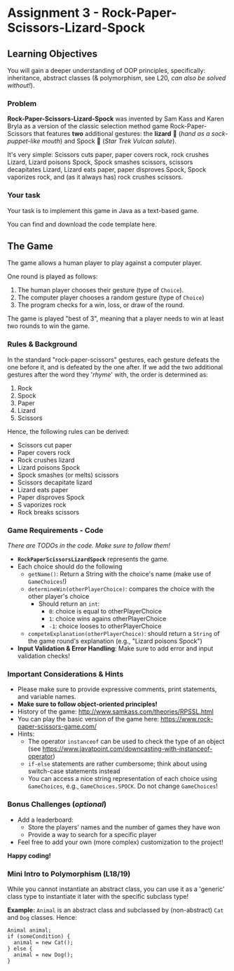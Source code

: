 # Assignment 3 - Rock-Paper-Scissors-Lizard-Spock

## Learning Objectives
You will gain a deeper understanding of OOP principles, specifically: inheritance, abstract classes (& polymorphism, see L20, _can also be solved without!_).

### Problem
**Rock-Paper-Scissors-Lizard-Spock** was invented by Sam Kass and Karen Bryla as a version of the classic selection method game Rock-Paper-Scissors that features **two** additional gestures: the **lizard** 🦎 (_hand as a sock-puppet-like mouth_) and Spock 🖖 (_Star Trek Vulcan salute_).

It's very simple:
Scissors cuts paper, paper covers rock, rock crushes Lizard, Lizard poisons Spock, Spock smashes scissors, scissors decapitates Lizard, Lizard eats paper, paper disproves Spock, Spock vaporizes rock, and (as it always has) rock crushes scissors.

### Your task
Your task is to implement this game in Java as a text-based game.

You can find and download the code template here.

## The Game

The game allows a human player to play against a computer player.

One round is played as follows:
1. The human player chooses their gesture (type of `Choice`).
2. The computer player chooses a random gesture (type of `Choice`)
3. The program checks for a win, loss, or draw of the round.

The game is played "best of 3", meaning that a player needs to win at least two rounds to win the game.

### Rules & Background
In the standard "rock-paper-scissors" gestures, each gesture defeats the one before it, and is defeated by the one after. 
If we add the two additional gestures after the word they '_rhyme_' with, the order is determined as:
1. Rock
2. Spock
3. Paper
4. Lizard
5. Scissors

Hence, the following rules can be derived:
- Scissors cut paper
- Paper covers rock
- Rock crushes lizard
- Lizard poisons Spock
- Spock smashes (or melts) scissors
- Scissors decapitate lizard
- Lizard eats paper
- Paper disproves Spock
- S vaporizes rock
- Rock breaks scissors


### **Game Requirements - Code**
*There are TODOs in the code. Make sure to follow them!*
* **`RockPaperScissorsLizardSpock`** represents the game.
* Each choice should do the following
  * `getName()`: Return a String with the choice's name (make use of `GameChoices`!)
  * `determineWin(otherPlayerChoice)`: compares the choice with the other player's choice
    * Should return an `int`:
      * `0`: choice is equal to otherPlayerChoice
      * `1`: choice wins agains otherPlayerChoice
      * `-1`: choice looses to otherPlayerChoice
  * `competeExplanation(otherPlayerChoice)`: should return a `String` of the game round's explanation (e.g., "Lizard poisons Spock")
* **Input Validation & Error Handling**: Make sure to add error and input validation checks!

### Important Considerations & Hints

- Please make sure to provide expressive comments, print statements, and variable names.
- **Make sure to follow object-oriented principles!**
- History of the game: http://www.samkass.com/theories/RPSSL.html
- You can play the basic version of the game here: https://www.rock-paper-scissors-game.com/
- Hints:
  - The operator `instanceof` can be used to check the type of an object (see https://www.javatpoint.com/downcasting-with-instanceof-operator)
  - `if-else` statements are rather cumbersome; think about using switch-case statements instead
  - You can access a nice string representation of each choice using `GameChoices`, e.g., `GameChoices.SPOCK`. Do not change `GameChoices`!


### Bonus Challenges (*optional*)
* Add a leaderboard:
  * Store the players' names and the number of games they have won
  * Provide a way to search for a specific player
* Feel free to add your own (more complex) customization to the project!

**Happy coding!**

### Mini Intro to Polymorphism (L18/19)
While you cannot instantiate an abstract class, you can use it as a 'generic' class type to instantiate it later with the specific subclass type! 

**Example:** `Animal` is an abstract class and subclassed by (non-abstract) `Cat` and `Dog` classes.
Hence:
```
Animal animal;
if (someCondition) {
  animal = new Cat();
} else {
  animal = new Dog();
}
```

